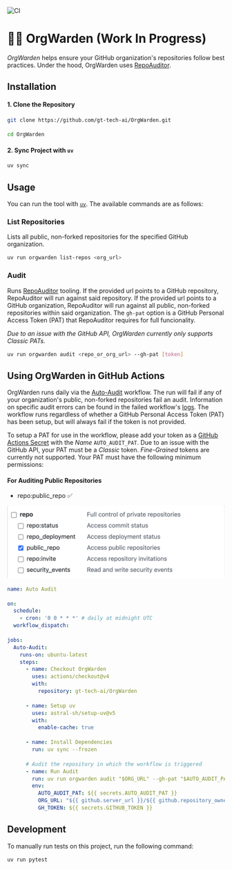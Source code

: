 ![CI](https://github.com/gt-tech-ai/OrgWarden/actions/workflows/CI.yml/badge.svg)

# 👮‍♀️ OrgWarden (Work In Progress)

*OrgWarden* helps ensure your GitHub organization's repositories follow best practices. Under the hood, OrgWarden uses [RepoAuditor](https://github.com/gt-sse-center/RepoAuditor).

## Installation

#### 1. Clone the Repository
```bash
git clone https://github.com/gt-tech-ai/OrgWarden.git

cd OrgWarden
```

#### 2. Sync Project with `uv`
```bash
uv sync
```

## Usage
You can run the tool with [`uv`](https://github.com/astral-sh/uv). The available commands are as follows:

### List Repositories
Lists all public, non-forked repositories for the specified GitHub organization.
```bash
uv run orgwarden list-repos <org_url>
```

### Audit
Runs [RepoAuditor](https://github.com/gt-sse-center/RepoAuditor) tooling. If the provided url points to a GitHub repository, RepoAuditor will run against said repository. If the provided url points to a GitHub organization, RepoAuditor will run against all public, non-forked repositories within said organization. The `gh-pat` option is a GitHub Personal Access Token (PAT) that RepoAuditor requires for full funcionality.

*Due to an issue with the GitHub API, OrgWarden currently only supports Classic PATs.*
```bash
uv run orgwarden audit <repo_or_org_url> --gh-pat [token]
```

## Using OrgWarden in GitHub Actions
OrgWarden runs daily via the [Auto-Audit](.github/workflows/Auto_Audit.yml) workflow. The run will fail if any of your organization's public, non-forked repositories fail an audit. Information on specific audit errors can be found in the failed workflow's [logs](../../../actions/workflows/Auto_Audit.yml). The workflow runs regardless of whether a GitHub Personal Access Token (PAT) has been setup, but will always fail if the token is not provided.

To setup a PAT for use in the workflow, please add your token as a [GitHub Actions Secret](../../../settings/secrets/actions) with the *Name* `AUTO_AUDIT_PAT`. Due to an issue with the GitHub API, your PAT must be a *Classic* token. *Fine-Grained* tokens are currently not supported. Your PAT must have the following minimum permissions:

#### For Auditing Public Repositories
- repo:public_repo ✅

<picture>
    <img src="./public_repos_PAT.png" alt="GitHub Classic PAT Settings">
</picture>



```yaml
name: Auto Audit

on:
  schedule:
    - cron: '0 0 * * *' # daily at midnight UTC
  workflow_dispatch:

jobs:
  Auto-Audit:
    runs-on: ubuntu-latest
    steps:
      - name: Checkout OrgWarden
        uses: actions/checkout@v4
        with:
          repository: gt-tech-ai/OrgWarden

      - name: Setup uv
        uses: astral-sh/setup-uv@v5
        with:
          enable-cache: true

      - name: Install Dependencies
        run: uv sync --frozen

      # Audit the repository in which the workflow is triggered
      - name: Run Audit
        run: uv run orgwarden audit "$ORG_URL" --gh-pat "$AUTO_AUDIT_PAT"
        env:
          AUTO_AUDIT_PAT: ${{ secrets.AUTO_AUDIT_PAT }}
          ORG_URL: "${{ github.server_url }}/${{ github.repository_owner }}"
          GH_TOKEN: ${{ secrets.GITHUB_TOKEN }}
```

## Development
To manually run tests on this project, run the following command:
```bash
uv run pytest
```